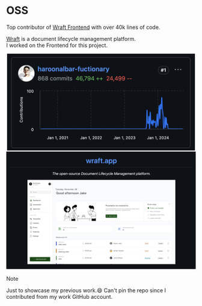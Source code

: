 # OSS

Top contributor of [Wraft Frontend](https://github.com/wraft/wraft-frontend) with over 40k lines of code.

[Wraft](https://github.com/wraft/wraft) is a document lifecycle management platform.<br/>
I worked on the Frontend for this project.

<p align="center">
  <a href="https://github.com/wraft/wraft-frontend/graphs/contributors">
    <img src="Me.png" alt="Showcase contribution" width="500">
  </a>
 
  <br/>

 <a href="https://github.com/wraft/wraft-frontend">
    <img src="Wraft.png" alt="Wraft Showcase" width="900">
  </a>
</p>

> [!NOTE]
> Just to showcase my previous work.😄
> Can't pin the repo since I contributed from my work GitHub account.
